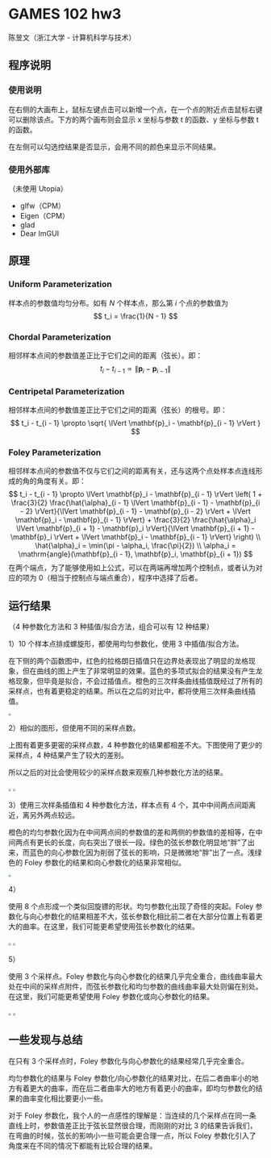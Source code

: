 # GAMES 102 hw3

陈昱文（浙江大学 - 计算机科学与技术）

## 程序说明

### 使用说明

在右侧的大画布上，鼠标左键点击可以新增一个点，在一个点的附近点击鼠标右键可以删除该点。下方的两个画布则会显示 x 坐标与参数 t 的函数、y 坐标与参数 t 的函数。

在左侧可以勾选控结果是否显示，会用不同的颜色来显示不同结果。

### 使用外部库

（未使用 Utopia）

* glfw（CPM）
* Eigen（CPM）
* glad
* Dear ImGUI

## 原理

### Uniform Parameterization

样本点的参数值均匀分布。如有 $N$ 个样本点，那么第 $i$ 个点的参数值为
$$
t_i = \frac{1}{N - 1}
$$

### Chordal Parameterization

相邻样本点间的参数值差正比于它们之间的距离（弦长）。即：
$$
t_i - t_{i - 1} \propto \lVert \mathbf{p}_i - \mathbf{p}_{i - 1} \rVert
$$

### Centripetal Parameterization

相邻样本点间的参数值差正比于它们之间的距离（弦长）的根号。即：
$$
t_i - t_{i - 1} \propto \sqrt{ \lVert \mathbf{p}_i - \mathbf{p}_{i - 1} \rVert }
$$

### Foley Parameterization

相邻样本点间的参数值不仅与它们之间的距离有关，还与这两个点处样本点连线形成的角的角度有关。即：
$$
t_i - t_{i - 1} \propto \lVert \mathbf{p}_i - \mathbf{p}_{i - 1} \rVert \left( 1 + \frac{3}{2} \frac{\hat{\alpha}_{i - 1} \lVert \mathbf{p}_{i - 1} - \mathbf{p}_{i - 2} \rVert}{\lVert \mathbf{p}_{i - 1} - \mathbf{p}_{i - 2} \rVert + \lVert \mathbf{p}_i - \mathbf{p}_{i - 1} \rVert} + \frac{3}{2} \frac{\hat{\alpha}_i \lVert \mathbf{p}_{i + 1} - \mathbf{p}_i \rVert}{\lVert \mathbf{p}_{i + 1} - \mathbf{p}_i \rVert + \lVert \mathbf{p}_i - \mathbf{p}_{i - 1} \rVert} \right) \\
\hat{\alpha}_i = \min(\pi - \alpha_i, \frac{\pi}{2}) \\
\alpha_i = \mathrm{angle}(\mathbf{p}_{i - 1}, \mathbf{p}_i, \mathbf{p}_{i + 1})
$$
在两个端点，为了能够使用如上公式，可以在两端再增加两个控制点，或者认为对应的项为 0（相当于控制点与端点重合），程序中选择了后者。

## 运行结果

（4 种参数化方法和 3 种插值/拟合方法，组合可以有 12 种结果）

1）10 个样本点排成螺旋形，都使用均匀参数化，使用 3 中插值/拟合方法。

在下侧的两个函数图中，红色的拉格朗日插值只在边界处表现出了明显的龙格现象，但在曲线的图上产生了非常明显的效果。蓝色的多项式拟合的结果没有产生龙格现象，但毕竟是拟合，不会过插值点。橙色的三次样条曲线插值既经过了所有的采样点，也有着更稳定的结果。所以在之后的对比中，都将使用三次样条曲线插值。

<img src="./pic/02_inter.jpg" style="zoom:30%;" />

2）相似的图形，但使用不同的采样点数。

上图有着更多更密的采样点数，4 种参数化的结果都相差不大。下图使用了更少的采样点，4 种结果产生了较大的差别。

所以之后的对比会使用较少的采样点数来观察几种参数化方法的结果。

<img src="./pic/07_dense.jpg" style="zoom:30%;" />

<img src="./pic/08_sparse.jpg" style="zoom:30%;" />

3）使用三次样条插值和 4 种参数化方法，样本点有 4 个，其中中间两点间距离近，离另外两点较远。

橙色的均匀参数化因为在中间两点间的参数值的差和两侧的参数值的差相等，在中间两点有更长的长度，向右突出了很长一段。绿色的弦长参数化明显地“胖”了出来，而蓝色的向心参数化因为削弱了弦长的影响，只是微微地“胖”出了一点。浅绿色的 Foley 参数化的结果和向心参数化的结果非常相似。

<img src="./pic/01_param.jpg" style="zoom:30%;" />

4）

使用 8 个点形成一个类似回旋镖的形状。均匀参数化出现了奇怪的突起。Foley 参数化与向心参数化的结果相差不大，弦长参数化相比前二者在大部分位置上有着更大的曲率。在这里，我们可能更希望使用弦长参数化的结果。

<img src="./pic/03_01_param.jpg" style="zoom:30%;" />

<img src="./pic/04_01_chordal.jpg" style="zoom:30%;" />

5）

使用 3 个采样点。Foley 参数化与向心参数化的结果几乎完全重合，曲线曲率最大处在中间的采样点附件，而弦长参数化和均匀参数的曲线曲率最大处则偏在别处。在这里，我们可能更希望使用 Foley 参数化或向心参数化的结果。

<img src="./pic/05_02_param.jpg" style="zoom:30%;" />

<img src="./pic/06_02_foley.jpg" style="zoom:30%;" />

## 一些发现与总结

在只有 3 个采样点时，Foley 参数化与向心参数化的结果经常几乎完全重合。

均匀参数化的结果与 Foley 参数化/向心参数化的结果对比，在后二者曲率小的地方有着更大的曲率，而在后二者曲率大的地方有着更小的曲率，即均匀参数化的结果的曲率变化相比要更小一些。

对于 Foley 参数化，我个人的一点感性的理解是：当连续的几个采样点在同一条直线上时，参数值差正比于弦长显然很合理，而刚刚的对比 3 的结果告诉我们，在弯曲的时候，弦长的影响小一些可能会更合理一点，所以 Foley 参数化引入了角度来在不同的情况下都能有比较合理的结果。